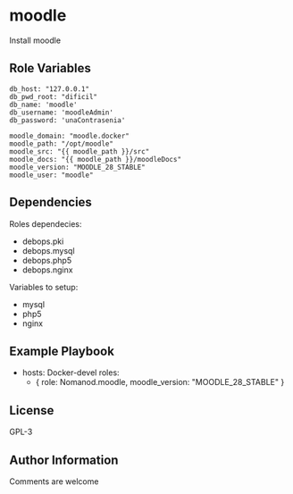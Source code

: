 moodle
=========

Install moodle

Role Variables
--------------

    db_host: "127.0.0.1"
    db_pwd_root: "dificil"
    db_name: 'moodle'
    db_username: 'moodleAdmin'
    db_password: 'unaContrasenia'

    moodle_domain: "moodle.docker"
    moodle_path: "/opt/moodle"
    moodle_src: "{{ moodle_path }}/src"
    moodle_docs: "{{ moodle_path }}/moodleDocs"
    moodle_version: "MOODLE_28_STABLE"
    moodle_user: "moodle"

Dependencies
------------

Roles dependecies:
- debops.pki
- debops.mysql
- debops.php5
- debops.nginx

Variables to setup:

- mysql
- php5
- nginx

Example Playbook
----------------

- hosts: Docker-devel
  roles:
  - { role: Nomanod.moodle, moodle_version: "MOODLE_28_STABLE" }


License
-------

GPL-3

Author Information
------------------

Comments are welcome
